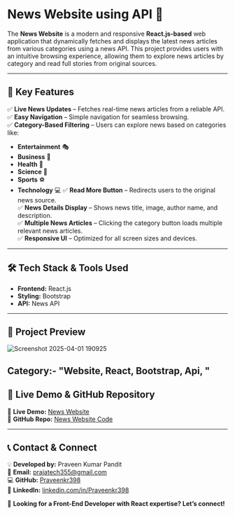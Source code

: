 # **News Website using API** 📰

The **News Website** is a modern and responsive **React.js-based** web application that dynamically fetches and displays the latest news articles from various categories using a news API. This project provides users with an intuitive browsing experience, allowing them to explore news articles by category and read full stories from original sources.

---

## 🌟 **Key Features**

✅ **Live News Updates** – Fetches real-time news articles from a reliable API.  
✅ **Easy Navigation** – Simple navigation for seamless browsing.  
✅ **Category-Based Filtering** – Users can explore news based on categories like:
   - **Entertainment** 🎭
   - **Business** 💼
   - **Health** 🏥
   - **Science** 🔬
   - **Sports** ⚽
   - **Technology** 💻
✅ **Read More Button** – Redirects users to the original news source.  
✅ **News Details Display** – Shows news title, image, author name, and description.  
✅ **Multiple News Articles** – Clicking the category button loads multiple relevant news articles.  
✅ **Responsive UI** – Optimized for all screen sizes and devices.  

---

## 🛠 **Tech Stack & Tools Used**

- **Frontend:** React.js  
- **Styling:** Bootstrap 
- **API:** News API  

---

## 📸 **Project Preview**
![Screenshot 2025-04-01 190925](https://github.com/user-attachments/assets/b6014890-c65e-438a-b673-2d8e0b2a1798)

Category:- "Website, React, Bootstrap, Api, "
---

## 🚀 **Live Demo & GitHub Repository**

🔗 **Live Demo:** [News Website](https://inewswebsite.netlify.app/)  
📂 **GitHub Repo:** [News Website Code](https://github.com/Praveenkr398/newsWebsite)  

---

## 📞 **Contact & Connect**

💡 **Developed by:** Praveen Kumar Pandit  
📧 **Email:** prajatech355@gmail.com  
💻 **GitHub:** [Praveenkr398](https://github.com/Praveenkr398)  
🔗 **LinkedIn:** [linkedin.com/in/Praveenkr398](https://www.linkedin.com/in/Praveenkr398)  

🚀 **Looking for a Front-End Developer with React expertise? Let’s connect!**
